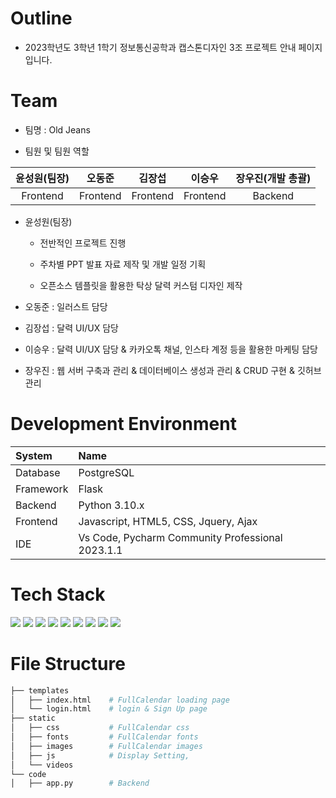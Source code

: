# Outline
* 2023학년도 3학년 1학기 정보통신공학과 캡스톤디자인 3조 프로젝트 안내 페이지입니다.

# Team
* 팀명 : Old Jeans
 
* 팀원 및 팀원 역할

|윤성원(팀장)|오동준|김장섭|이승우|장우진(개발 총괄)|
|:---------------------:|:---------------------:|:---------------------:|:---------------------:|:---------------------:|
|Frontend|Frontend|Frontend|Frontend|Backend|

* 윤성원(팀장)

  * 전반적인 프로젝트 진행 
  
  * 주차별 PPT 발표 자료 제작 및 개발 일정 기획
  
  * 오픈소스 템플릿을 활용한 탁상 달력 커스텀 디자인 제작

* 오동준 : 일러스트 담당

* 김장섭 : 달력 UI/UX 담당 

* 이승우 : 달력 UI/UX 담당 & 카카오톡 채널, 인스타 계정 등을 활용한 마케팅 담당

* 장우진 : 웹 서버 구축과 관리 & 데이터베이스 생성과 관리 & CRUD 구현 & 깃허브 관리

# Development Environment

|System|Name|
|:---|:---|
|Database|PostgreSQL|
|Framework|Flask|
|Backend|Python 3.10.x|
|Frontend|Javascript, HTML5, CSS, Jquery, Ajax|
|IDE|Vs Code, Pycharm Community Professional 2023.1.1|

# Tech Stack

<div class="container">
 <img src="https://img.shields.io/badge/html5-E34F26?style=for-the-badge&logo=html5&logoColor=white"> 
 <img src="https://img.shields.io/badge/css-1572B6?style=for-the-badge&logo=css3&logoColor=white"> 
 <img src="https://img.shields.io/badge/javascript-F7DF1E?style=for-the-badge&logo=javascript&logoColor=black">
 <img src="https://img.shields.io/badge/jquery-FFCA28?style=for-the-badge&logo=jquery&logoColor=white">
 <img src="https://img.shields.io/badge/bootstrap-7952B3?style=for-the-badge&logo=bootstrap&logoColor=white">
 <img src="https://img.shields.io/badge/Python-3776AB?style=for-the-badge&logo=python&logoColor=white"> 
 <img src="https://img.shields.io/badge/PostgreSQL-003545?style=for-the-badge&logo=PostgreSQL&logoColor=white"> 
 <img src="https://img.shields.io/badge/flask-000000?style=for-the-badge&logo=flask&logoColor=white">
 <img src="https://img.shields.io/badge/github-181717?style=for-the-badge&logo=github&logoColor=white">
</div>

# File Structure

```bash
├── templates
│   ├── index.html    # FullCalendar loading page
│   └── login.html    # login & Sign Up page
├── static
│   ├── css           # FullCalendar css
│   ├── fonts         # FullCalendar fonts
│   ├── images        # FullCalendar images
│   ├── js            # Display Setting, 
│   └── videos        
└── code
│   ├── app.py        # Backend
``` 
